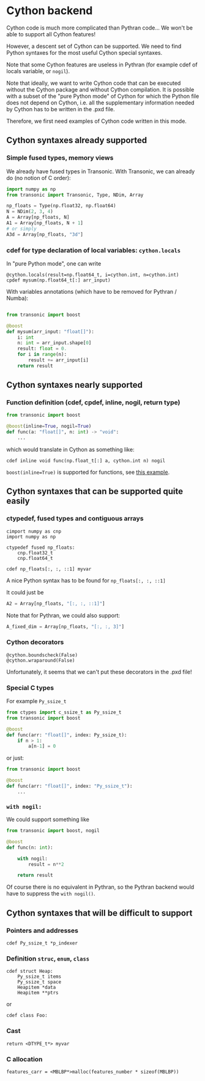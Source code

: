 # Cython backend

Cython code is much more complicated than Pythran code... We won't be able to
support all Cython features!

However, a descent set of Cython can be supported. We need to find Python
syntaxes for the most useful Cython special syntaxes.

Note that some Cython features are useless in Pythran (for example cdef of
locals variable, or `nogil`).

Note that ideally, we want to write Cython code that can be executed without
the Cython package and without Cython compilation. It is possible with a subset
of the "pure Python mode" of Cython for which the Python file does not depend
on Cython, i.e. all the supplementary information needed by Cython has to be
written in the .pxd file.

Therefore, we first need examples of Cython code written in this mode.


## Cython syntaxes already supported

### Simple fused types, memory views

We already have fused types in Transonic. With Transonic, we can already do (no
notion of C order):

```python
import numpy as np
from transonic import Transonic, Type, NDim, Array

np_floats = Type(np.float32, np.float64)
N = NDim(2, 3, 4)
A = Array[np_floats, N]
A1 = Array[np_floats, N + 1]
# or simply
A3d = Array[np_floats, "3d"]
```

### cdef for type declaration of local variables: `cython.locals`

In "pure Python mode", one can write

```cython
@cython.locals(result=np.float64_t, i=cython.int, n=cython.int)
cpdef mysum(np.float64_t[:] arr_input)
```

With variables annotations (which have to be removed for Pythran / Numba):

```python

from transonic import boost

@boost
def mysum(arr_input: "float[]"):
    i: int
    n: int = arr_input.shape[0]
    result: float = 0.
    for i in range(n):
        result += arr_input[i]
    return result

```

## Cython syntaxes nearly supported

### Function definition (cdef, cpdef, inline, nogil, return type)

```python
from transonic import boost

@boost(inline=True, nogil=True)
def func(a: "float[]", n: int) -> "void":
    ...
```

which would translate in Cython as something like:

```cython
cdef inline void func(np.float_t[:] a, cython.int n) nogil
```

`boost(inline=True)` is supported for functions, see [this
example](https://transonic.readthedocs.io/en/latest/examples/inlined/txt.html).

## Cython syntaxes that can be supported quite easily

### ctypedef, fused types and contiguous arrays

```cython
cimport numpy as cnp
import numpy as np

ctypedef fused np_floats:
    cnp.float32_t
    cnp.float64_t

cdef np_floats[:, :, ::1] myvar

```

A nice Python syntax has to be found for `np_floats[:, :, ::1]`

It could just be

```python
A2 = Array[np_floats, "[:, :, ::1]"]
```

Note that for Pythran, we could also support:

```python
A_fixed_dim = Array[np_floats, "[:, :, 3]"]
```

### Cython decorators

```cython
@cython.boundscheck(False)
@cython.wraparound(False)
```

Unfortunately, it seems that we can't put these decorators in the .pxd file!

### Special C types

For example `Py_ssize_t`

```python
from ctypes import c_ssize_t as Py_ssize_t
from transonic import boost

@boost
def func(arr: "float[]", index: Py_ssize_t):
    if n > 1:
        a[n-1] = 0

```

or just:

```python
from transonic import boost

@boost
def func(arr: "float[]", index: "Py_ssize_t"):
    ...

```

### `with nogil:`

We could support something like

```python
from transonic import boost, nogil

@boost
def func(n: int):

    with nogil:
        result = n**2

    return result

```

Of course there is no equivalent in Pythran, so the Pythran backend would have
to suppress the `with nogil()`.


## Cython syntaxes that will be difficult to support

### Pointers and addresses

```cython
cdef Py_ssize_t *p_indexer
```

### Definition `struc`, `enum`, `class`

```cython
cdef struct Heap:
    Py_ssize_t items
    Py_ssize_t space
    Heapitem *data
    Heapitem **ptrs
```

or

```cython
cdef class Foo:
```

### Cast

```cython
return <DTYPE_t*> myvar
```

### C allocation

```cython
features_carr = <MBLBP*>malloc(features_number * sizeof(MBLBP))
```
